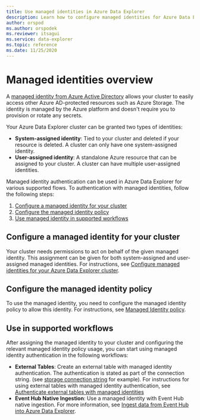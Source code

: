 ```yaml
---
title: Use managed identities in Azure Data Explorer
description: Learn how to configure managed identities for Azure Data Explorer scenarios.
author: orspod
ms.author: orspodek
ms.reviewer: itsagui
ms.service: data-explorer
ms.topic: reference
ms.date: 11/25/2020
---
```

# Managed identities overview

A [managed identity from Azure Active Directory](/azure/active-directory/configure-configure-managed-identities-cluster-cluster-azure-resources/overview) allows your cluster to easily access other Azure AD-protected resources such as Azure Storage. The identity is managed by the Azure platform and doesn't require you to provision or rotate any secrets. 

Your Azure Data Explorer cluster can be granted two types of identities:

* **System-assigned identity**: Tied to your cluster and deleted if your resource is deleted. A cluster can only have one system-assigned identity.
* **User-assigned identity**: A standalone Azure resource that can be assigned to 
your cluster. A cluster can have multiple user-assigned identities.

Managed identity authentication can be used in Azure Data Explorer for various supported flows. To authentication with managed identities, follow the following steps:

1. [Configure a managed identity for your cluster](#configure-a-managed-identity-for-your-cluster)
1. [Configure the managed identity policy](#configure-the-managed-identity-policy)
1. [Use managed identity in supported workflows](#use-in-supported-workflows)

## Configure a managed identity for your cluster

Your cluster needs permissions to act on behalf of the given managed identity. This assignment can be given for both system-assigned and user-assigned managed identities. For instructions, see [Configure managed identities for your Azure Data Explorer cluster](configure-managed-identities-cluster.md#configure-managed-identities-for-your-azure-data-explorer-cluster).

## Configure the managed identity policy

To use the managed identity, you need to configure the managed identity policy to allow this identity. For instructions, see [Managed Identity policy](kusto/management/managed-identity-policy.md).

## Use in supported workflows

After assigning the managed identity to your cluster and configuring the relevant managed identity policy usage, you can start using managed identity authentication in the following workflows:

* **External Tables**: Create an external table with managed identity authentication. The authentication is stated as part of the connection string. (see [storage connection string](/azure/data-explorer/kusto/api/connection-strings/storage#azure-blob-storage) for example). For instructions for using external tables with managed identity authentication, see [Authenticate external tables with managed identities](external-tables-managed-identities.md)
* **Event Hub Native Ingestion**: Use a managed identity with Event Hub native ingestion. For more information, see [Ingest data from Event Hub into Azure Data Explorer](ingest-data-event-hub.md).